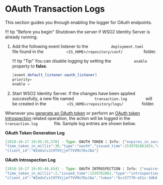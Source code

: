 # OAuth Transaction Logs

This section guides you through enabling the logger for OAuth endpoints.

!!! tip "Before you begin"
    Shutdown the server if WSO2 Identity Server is already running.
    

1.  Add the following event listener to the
    `           deployment.toml          ` file found in the
    `           <IS_HOME>/repository/conf/          ` folder.

    !!! tip "Tip"
        You can disable logging by setting the
        `           enable          ` property to **false**.  
    
    ``` java
    [event.default_listener.oauth_listener]
    priority= 
    enable = 
    ```

2.  Start WSO2 Identity Server. If the changes have been applied
    successfully, a new file named `          transaction.log         `
    will be created in the
    `          <IS_HOME>/repository/logs/         ` folder.

Whenever you [generate an OAuth token](../../using-wso2-identity-server/working-with-oauth) or perform
an [OAuth token
introspection](../../using-wso2-identity-server/invoke-the-oauth-introspection-endpoint) related
operation, the action will be logged in the
`         transaction.log        ` file. Sample log entries are shown
below.

**OAuth Token Generation Log**

``` java
[2018-10-17 19:05:35,578] - Type: OAUTH TOKEN | Info: {"expires_in_seconds":3126,"grant_type":"client_credentials","success":true,
"time_taken_in_millis":38,"type":"oauth","issued_time":1539782861654,"user":"admin@carbon.super",
"client_id":"WImdsCviCHTXVjjef7VVMiYDxJAa"}
```

**OAuth Introspection Log**

``` java
[2018-10-17 19:05:48,654] - Type: OAUTH INTROSPECTION | Info: {"expires_in_seconds":3113,"success":true,
"time_taken_in_millis":2,"issued_time":1539782861,"type":"introspection","user":"admin@carbon.super",
"client_id":"WImdsCviCHTXVjjef7VVMiYDxJAa","token":"6cc57770-a51c-3d6d-be62-49caa0c1217b"}
```
